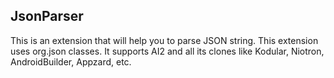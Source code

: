 ## JsonParser

This is an extension that will help you to parse JSON string. This extension uses org.json classes. It supports AI2 and all its clones like Kodular, Niotron, AndroidBuilder, Appzard, etc.
